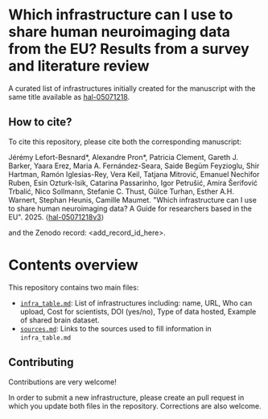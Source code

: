 # Which infrastructure can I use to share human neuroimaging data from the EU? Results from a survey and literature review

A curated list of infrastructures initially created for the manuscript with the same title available as [hal-05071218](https://inria.hal.science/hal-05071218/document).

## How to cite?

To cite this repository, please cite both the corresponding manuscript:

Jérémy Lefort-Besnard*, Alexandre Pron*, Patricia Clement, Gareth J. Barker, Yaara Erez, Maria A. Fernández-Seara, Saide Begüm Feyzioglu, Shir Hartman, Ramón Iglesias-Rey, Vera Keil, Tatjana Mitrović, Emanuel Nechifor Ruben, Esin Ozturk-Isik, Catarina Passarinho, Igor Petrušić, Amira Šerifović Trbalić, Nico Sollmann, Stefanie C. Thust, Gülce Turhan, Esther A.H. Warnert, Stephan Heunis, Camille Maumet. "Which infrastructure can I use to share human neuroimaging data? A Guide for researchers based in the EU". 2025. ⟨[hal-05071218v3](https://inria.hal.science/hal-05071218/document)⟩

and the Zenodo record: <add_record_id_here>.

# Contents overview

This repository contains two main files:
 - [`infra_table.md`](https://github.com/Inria-Empenn/glimr_eu_infra/blob/main/infra_table.md): List of infrastructures including: name, URL, Who can upload, Cost for scientists, DOI (yes/no), Type of data hosted, Example of shared brain dataset.
 - [`sources.md`](https://github.com/Inria-Empenn/glimr_eu_infra/blob/main/sources.md): Links to the sources used to fill information in `infra_table.md`

## Contributing

Contributions are very welcome!

In order to submit a new infrastructure, please create an pull request in which you update both files in the repository. 
Corrections are also welcome.

